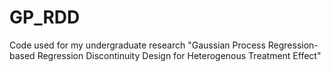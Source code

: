 # GP_RDD
Code used for my undergraduate research "Gaussian Process Regression-based Regression Discontinuity Design for Heterogenous Treatment Effect"
